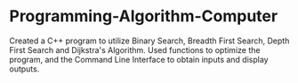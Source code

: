 # Programming-Algorithm-Computer
Created a C++ program to utilize Binary Search, Breadth First Search, Depth First Search and Dijkstra's Algorithm.
Used functions to optimize the program, and the Command Line Interface to obtain inputs and display outputs.
